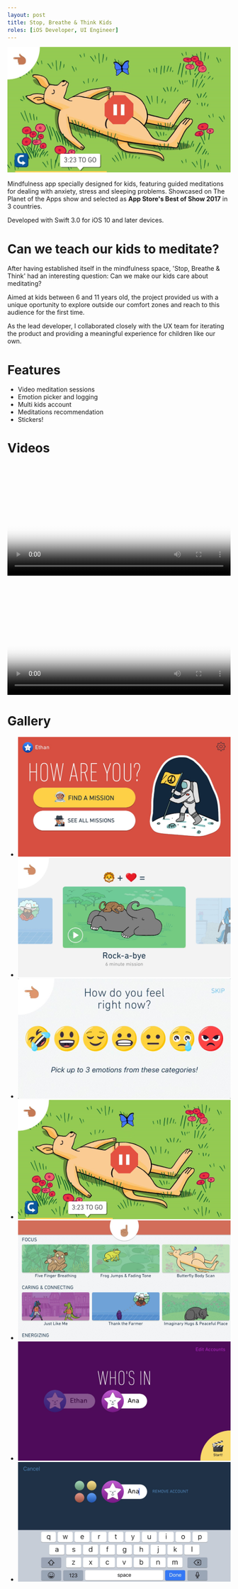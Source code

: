 ```yaml
---
layout: post
title: Stop, Breathe & Think Kids
roles: [iOS Developer, UI Engineer]
---
```


![](/static/media/posts/StopBreathe&ThinkKids/sbtk-banner.jpg)


Mindfulness app specially designed for kids, featuring guided meditations for dealing with anxiety, stress and sleeping problems. Showcased on The Planet of the Apps show and selected as **App Store's Best of Show 2017** in 3 countries.

Developed with Swift 3.0 for iOS 10 and later devices.

# Can we teach our kids to meditate?

After having established itself in the mindfulness space, 'Stop, Breathe & Think' had an interesting question: Can we make our kids care about meditating?

Aimed at kids between 6 and 11 years old, the project provided us with a unique oportunity to explore outside our comfort zones and reach to this audience for the first time.

As the lead developer, I collaborated closely with the UX team for iterating the product and providing a meaningful experience for children like our own.

# Features

- Video meditation sessions
- Emotion picker and logging
- Multi kids account
- Meditations recommendation
- Stickers!

# Videos

<p>
<video width="100%" controls preload="metadata" poster="/static/img/posts/StopBreathe&ThinkKids/videos/sbtk-1.jpg">
<source src="/static/media/posts/StopBreathe&ThinkKids/videos/sbtk-1.mp4" type="video/mp4">
</video>
</p>

<p>
<video width="100%" controls preload="metadata" poster="/static/img/posts/StopBreathe&ThinkKids/videos/sbtk-2.jpg">
<source src="/static/media/posts/StopBreathe&ThinkKids/videos/sbtk-2.mp4" type="video/mp4">
</video>
</p>

# Gallery

<div id="postContentGallery">
	<ul>
		<li class="landscape">
			<img src="static/media/posts/StopBreathe&ThinkKids/gallery/sbtk-1.jpg">
		</li>
		<li class="landscape">
			<img src="static/media/posts/StopBreathe&ThinkKids/gallery/sbtk-2.jpg">
		</li>
		<li class="landscape">
			<img src="static/media/posts/StopBreathe&ThinkKids/gallery/sbtk-3.jpg">
		</li>
		<li class="landscape">
			<img src="static/media/posts/StopBreathe&ThinkKids/gallery/sbtk-4.jpg">
		</li>
		<li class="landscape">
			<img src="static/media/posts/StopBreathe&ThinkKids/gallery/sbtk-5.jpg">
		</li>
		<li class="landscape">
			<img src="static/media/posts/StopBreathe&ThinkKids/gallery/sbtk-6.jpg">
		</li>
		<li class="landscape">
			<img src="static/media/posts/StopBreathe&ThinkKids/gallery/sbtk-7.jpg">
		</li>
	</ul>
</div>

